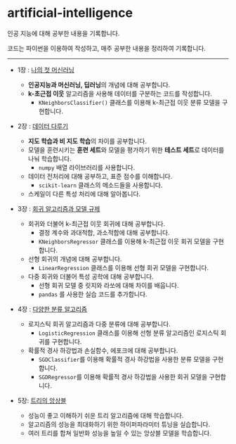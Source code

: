 # artificial-intelligence
인공 지능에 대해 공부한 내용을 기록합니다.

코드는 파이썬을 이용하여 작성하고, 매주 공부한 내용을 정리하여 기록합니다.

-----

- 1장 : [나의 첫 머신러닝](https://leedongyeop.notion.site/Chapter1-89be424aa39741aaa5ba2e2cb6f0f082)
  - **인공지능과 머신러닝, 딥러닝**의 개념에 대해 공부합니다.
  - **k-초근접 이웃** 알고리즘을 사용해 데이터를 구분하는 코드를 작성합니다.
    - `KNeighborsClassifier()` 클래스를 이용해 k-최근접 이웃 분류 모델을 구현합니다.

- 2장 : [데이터 다루기](https://leedongyeop.notion.site/Chapter2-8b957ac0cc294c8b943dc697758ed577)
  - **지도 학습과 비 지도 학습**의 차이를 공부합니다.
  - 모델을 훈련시키는 **훈련 세트**와 모델을 평가하기 위한 **테스트 세트**로 데이터를 나눠 학습합니다.
    - `numpy` 배열 라이브러리를 사용합니다.
  - 데이터 전처리에 대해 공부하고, 표준 점수를 이해합니다.
    - `scikit-learn` 클래스의 메소드들을 사용합니다.
  - 스케일이 다른 특성 처리에 대해 알아봅니다.

- 3장 : [회귀 알고리즘과 모델 규제](https://leedongyeop.notion.site/Chapter3-fc4ee0672b02452ba0af184d7c08a8f8)
  - 회귀와 더불어 k-최근접 이웃 회귀에 대해 공부합니다.
    - 결정 계수와 과대적합, 과소적합에 대해 공부합니다.
    - `KNeighborsRegressor` 클래스를 이용해 k-최근접 이웃 회귀 모델을 구현합니다.
  - 선형 회귀의 개념에 대해 공부합니다.
    - `LinearRegression` 클래스를 이용해 선형 회귀 모델을 구현합니다.
  - 다중 회귀와 더불어 특성 공학에 대해 공부합니다.
    - 선형 회귀 모델 중 릿지와 라쏘에 대해 차이를 배웁니다.
    - `pandas` 를 사용한 실습 코드를 추가합니다.

- 4장 : [다양한 분류 알고리즘](https://leedongyeop.notion.site/Chapter4-a3839a31575d4575941f05cbd8227edb)
  - 로지스틱 회귀 알고리즘과 다중 분류에 대해 공부합니다.
    - `LogisticRegression` 클래스를 이용해 선형 분류 알고리즘인 로지스틱 회귀를 구현합니다.
  - 확률적 경사 하강법과 손실함수, 에포크에 대해 공부합니다.
    - `SGDClassifier`를 이용해 확률적 경사 하강법을 사용한 분류 모델을 구현합니다.
    - `SGDRegressor`를 이용해 확률적 경사 하강법을 사용한 회귀 모델을 구현합니다.

- 5장: [트리의 앙상블](https://leedongyeop.notion.site/Chapter-5-3248f26eb94a49bd8d0c6471f2f63464)
  - 성능이 좋고 이해하기 쉬운 트리 알고리즘에 대해 학습합니다.
  - 알고리즘의 성능을 최대화하기 위한 하이퍼파라미터 튜닝을 실습합니다.
  - 여러 트리를 합쳐 일반화 성능을 높일 수 있는 앙상블 모델을 학습합니다.